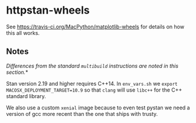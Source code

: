 httpstan-wheels
===============

See https://travis-ci.org/MacPython/matplotlib-wheels for details on how this
all works.


## Notes

*Differences from the standard ``multibuild`` instructions are noted in this section.**

Stan version 2.19 and higher requires C++14. In ``env_vars.sh`` we ``export MACOSX_DEPLOYMENT_TARGET=10.9``
so that ``clang`` will use ``libc++`` for the C++ standard library.

We also use a custom `xenial` image because to even test pystan we need a
version of gcc more recent than the one that ships with trusty.
